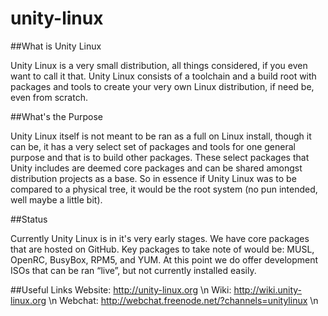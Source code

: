 # unity-linux
##What is Unity Linux

Unity Linux is a very small distribution, all things considered, if you even want to call it that. Unity Linux consists of a toolchain and a build root with packages and tools to create your very own Linux distribution, if need be, even from scratch.

##What's the Purpose

Unity Linux itself is not meant to be ran as a full on Linux install, though it can be, it has a very select set of packages and tools for one general purpose and that is to build other packages. These select packages that Unity includes are deemed core packages and can be shared amongst distribution projects as a base. So in essence if Unity Linux was to be compared to a physical tree, it would be the root system (no pun intended, well maybe a little bit).

##Status

Currently Unity Linux is in it's very early stages. We have core packages that are hosted on GitHub. Key packages to take note of would be: MUSL, OpenRC, BusyBox, RPM5, and YUM. At this point we do offer development ISOs that can be ran “live”, but not currently installed easily.

##Useful Links
Website: http://unity-linux.org \n
Wiki: http://wiki.unity-linux.org \n
Webchat: http://webchat.freenode.net/?channels=unitylinux \n
